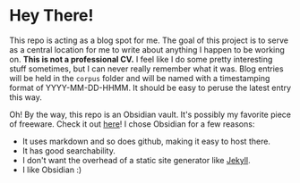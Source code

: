 # Hey There!

This repo is acting as a blog spot for me. The goal of this project is to serve as a central location for me to write about anything I happen to be working on. **This is not a professional CV.** I feel like I do some pretty interesting stuff sometimes, but I can never really remember what it was. Blog entries will be held in the `corpus` folder and will be named with a timestamping format of YYYY-MM-DD-HHMM. It should be easy to peruse the latest entry this way.

Oh! By the way, this repo is an Obsidian vault. It's possibly my favorite piece of freeware. Check it out [here](https://obsidian.md)! 
I chose Obsidian for a few reasons:
- It uses markdown and so does github, making it easy to host there.
- It has good searchability.
- I don't want the overhead of a static site generator like [Jekyll](https://jekyllrb.com).
- I like Obsidian :)